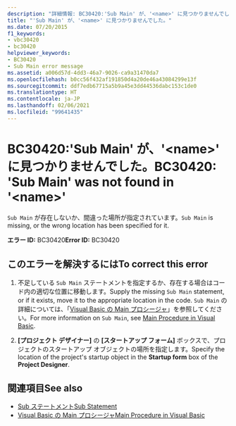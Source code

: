 ```yaml
---
description: "詳細情報: BC30420:'Sub Main' が、'<name>' に見つかりませんでした"
title: "'Sub Main' が、'<name>' に見つかりませんでした。"
ms.date: 07/20/2015
f1_keywords:
- vbc30420
- bc30420
helpviewer_keywords:
- BC30420
- Sub Main error message
ms.assetid: a006d57d-4dd3-46a7-9026-ca9a31470da7
ms.openlocfilehash: b0cc56f432af191850d4a20de46a43084299e13f
ms.sourcegitcommit: ddf7edb67715a5b9a45e3dd44536dabc153c1de0
ms.translationtype: HT
ms.contentlocale: ja-JP
ms.lasthandoff: 02/06/2021
ms.locfileid: "99641435"
---
```

# <a name="bc30420-sub-main-was-not-found-in-name"></a><span data-ttu-id="bdbbc-103">BC30420:'Sub Main' が、'\<name>' に見つかりませんでした。</span><span class="sxs-lookup"><span data-stu-id="bdbbc-103">BC30420: 'Sub Main' was not found in '\<name>'</span></span>

<span data-ttu-id="bdbbc-104">`Sub Main` が存在しないか、間違った場所が指定されています。</span><span class="sxs-lookup"><span data-stu-id="bdbbc-104">`Sub Main` is missing, or the wrong location has been specified for it.</span></span>

 <span data-ttu-id="bdbbc-105">**エラー ID:** BC30420</span><span class="sxs-lookup"><span data-stu-id="bdbbc-105">**Error ID:** BC30420</span></span>

## <a name="to-correct-this-error"></a><span data-ttu-id="bdbbc-106">このエラーを解決するには</span><span class="sxs-lookup"><span data-stu-id="bdbbc-106">To correct this error</span></span>

1. <span data-ttu-id="bdbbc-107">不足している `Sub Main` ステートメントを指定するか、存在する場合はコード内の適切な位置に移動します。</span><span class="sxs-lookup"><span data-stu-id="bdbbc-107">Supply the missing `Sub Main` statement, or if it exists, move it to the appropriate location in the code.</span></span> <span data-ttu-id="bdbbc-108">`Sub Main` の詳細については、「[Visual Basic の Main プロシージャ](../../programming-guide/program-structure/main-procedure.md)」を参照してください。</span><span class="sxs-lookup"><span data-stu-id="bdbbc-108">For more information on `Sub Main`, see [Main Procedure in Visual Basic](../../programming-guide/program-structure/main-procedure.md).</span></span>

2. <span data-ttu-id="bdbbc-109">**[プロジェクト デザイナー]** の **[スタートアップ フォーム]** ボックスで、プロジェクトのスタートアップ オブジェクトの場所を指定します。</span><span class="sxs-lookup"><span data-stu-id="bdbbc-109">Specify the location of the project's startup object in the **Startup form** box of the **Project Designer**.</span></span>

## <a name="see-also"></a><span data-ttu-id="bdbbc-110">関連項目</span><span class="sxs-lookup"><span data-stu-id="bdbbc-110">See also</span></span>

- [<span data-ttu-id="bdbbc-111">Sub ステートメント</span><span class="sxs-lookup"><span data-stu-id="bdbbc-111">Sub Statement</span></span>](../statements/sub-statement.md)
- [<span data-ttu-id="bdbbc-112">Visual Basic の Main プロシージャ</span><span class="sxs-lookup"><span data-stu-id="bdbbc-112">Main Procedure in Visual Basic</span></span>](../../programming-guide/program-structure/main-procedure.md)
